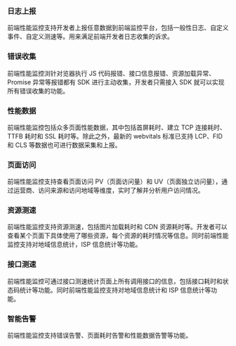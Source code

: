 ### 日志上报
前端性能监控支持开发者上报任意数据到前端监控平台，包括一般性日志、自定义事件、自定义测速等。用来满足前端开发者日志收集的诉求。

### 错误收集
前端性能监控浏针对览器执行 JS 代码报错、接口信息报错、资源加载异常、Promise 异常等报错都有 SDK 进行主动收集，开发者只需接入 SDK 就可以实现所有错误收集的功能。

### 性能数据
前端性能监控包括众多页面性能数据，其中包括首屏耗时、建立 TCP 连接耗时、TTFB 耗时和 SSL 耗时等。除此之外，最新的 webvitals 标准已支持 LCP、FID 和 CLS 等数据也可进行数据采集和上报。

### 页面访问
前端性能监控支持查看页面访问 PV（页面访问量）和 UV（页面独立访问量），通过运营商、访问来源和访问地域等维度，实时了解并分析用户访问情况。

### 资源测速
前端性能监控支持资源测速，包括图片加载耗时和 CDN 资源耗时等。开发者可以查看某个页面下具体使用了哪些资源，每个资源的耗时情况等信息。同时前端性能监控支持对地域信息统计，ISP 信息统计等功能。

### 接口测速
前端性能监控可通过接口测速统计页面上所有调用接口的信息，包括接口耗时和状态码统计等功能。同时前端性能监控支持对地域信息统计和 ISP 信息统计等功能。

### 智能告警
前端性能监控支持错误告警、页面耗时告警和性能数据告警等功能。
